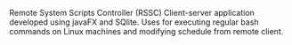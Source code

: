 Remote System Scripts Controller (RSSC)
Client-server application developed using javaFX and SQlite.
Uses for executing regular bash commands on Linux machines and modifying schedule from remote client.
